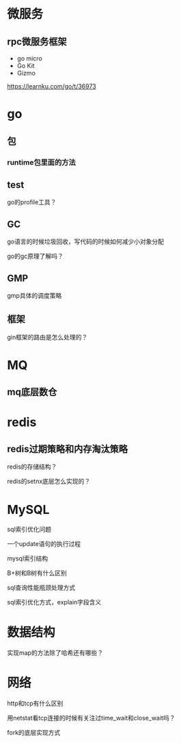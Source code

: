 # 微服务
## rpc微服务框架  
- go micro
- Go Kit
- Gizmo

https://learnku.com/go/t/36973

# go
## 包
### runtime包里面的方法

## test
go的profile工具？


## GC
go语言的时候垃圾回收，写代码的时候如何减少小对象分配

go的gc原理了解吗？

## GMP
gmp具体的调度策略



## 框架
gin框架的路由是怎么处理的？

# MQ
## mq底层数仓

# redis
## redis过期策略和内存淘汰策略
redis的存储结构？

redis的setnx底层怎么实现的？
# MySQL
sql索引优化问题

一个update语句的执行过程

mysql索引结构

B+树和B树有什么区别

sql查询性能瓶颈处理方式

sql索引优化方式，explain字段含义

# 数据结构
实现map的方法除了哈希还有哪些？

# 网络
http和tcp有什么区别

用netstat看tcp连接的时候有关注过time_wait和close_wait吗？

fork的底层实现方式